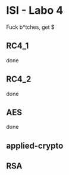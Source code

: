 # ISI - Labo 4

Fuck b*tches, get $ 

## RC4_1

done

## RC4_2

done

## AES

done

## applied-crypto



## RSA


